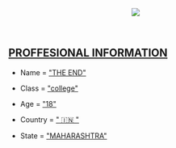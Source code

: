 <p align="center">
  <img src="https://readme-typing-svg.herokuapp.com?color=FF0000&width=400&lines=Hey+,+I+AM+THE+END+%F0%9F%87%AE%F0%9F%87%B3;FROM+EARTH+%F0%9F%A4%A3">
</p> 
<br>

## [PROFFESIONAL INFORMATION](#gh-dark-mod-only)


* Name = ["THE END"](#gh-light-mod-only)

* Class = ["college"](#gh-light-mod-only)

* Age = ["18"](#gh-light-mod-only)

* Country = [" 🇮🇳 "](#gh-light-mod-only)

* State = ["MAHARASHTRA"](#gh-light-mod-only)
 
